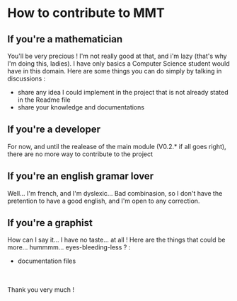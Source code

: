 # How to contribute to MMT

## If you're a mathematician
You'll be very precious ! I'm not really good at that, and i'm lazy (that's why I'm doing this, ladies). I have only basics a Computer Science student would have in this domain. Here are some things you can do simply by talking in discussions :

- share any idea I could implement in the project that is not already stated in the Readme file
- share your knowledge and documentations

## If you're a developer
For now, and until the realease of the main module (V0.2.* if all goes right), there are no more way to contribute to the project

## If you're an english gramar lover
Well... I'm french, and I'm dyslexic... Bad combinasion, so I don't have the pretention to have a good english, and I'm open to any correction.

## If you're a graphist
How can I say it... I have no taste... at all ! Here are the things that could be more... hummmm... eyes-bleeding-less ? :
 - documentation files

<br><br>
Thank you very much !
